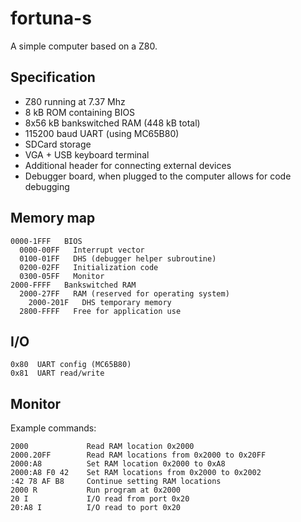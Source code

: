 # fortuna-s
A simple computer based on a Z80.

## Specification

* Z80 running at 7.37 Mhz
* 8 kB ROM containing BIOS
* 8x56 kB bankswitched RAM (448 kB total)
* 115200 baud UART (using MC65B80)
* SDCard storage
* VGA + USB keyboard terminal
* Additional header for connecting external devices
* Debugger board, when plugged to the computer allows for code debugging

## Memory map

```
0000-1FFF   BIOS
  0000-00FF   Interrupt vector
  0100-01FF   DHS (debugger helper subroutine)
  0200-02FF   Initialization code
  0300-05FF   Monitor
2000-FFFF   Bankswitched RAM
  2000-27FF   RAM (reserved for operating system)
    2000-201F   DHS temporary memory
  2800-FFFF   Free for application use
```

## I/O

```
0x80  UART config (MC65B80)
0x81  UART read/write
```

## Monitor

Example commands:

```
2000             Read RAM location 0x2000
2000.20FF        Read RAM locations from 0x2000 to 0x20FF
2000:A8          Set RAM location 0x2000 to 0xA8
2000:A8 F0 42    Set RAM locations from 0x2000 to 0x2002
:42 78 AF B8     Continue setting RAM locations
2000 R           Run program at 0x2000
20 I             I/O read from port 0x20
20:A8 I          I/O read to port 0x20
```

